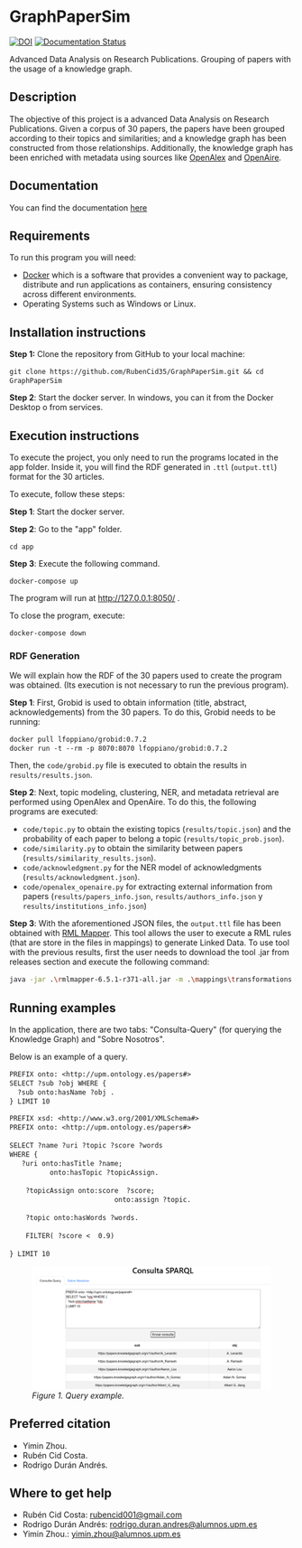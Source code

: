 # GraphPaperSim


[![DOI](https://zenodo.org/badge/784818057.svg)](https://zenodo.org/doi/10.5281/zenodo.11237163) [![Documentation Status](https://readthedocs.org/projects/graphpapersim/badge/?version=latest)](https://graphpapersim.readthedocs.io/en/latest/?badge=latest)




Advanced Data Analysis on Research Publications. Grouping of papers with the usage of a knowledge graph.

## Description
The objective of this project is a advanced Data Analysis on Research Publications. Given a corpus of 30 papers, the papers have been grouped according to their topics and similarities; and a knowledge graph has been constructed from those relationships. Additionally, the knowledge graph has been enriched with metadata using sources like [OpenAlex](https://openalex.org/) and [OpenAire](https://explore.openaire.eu/).


## Documentation
You can find the documentation [here](https://graphpapersim.readthedocs.io/en/latest/usage/)

## Requirements
To run this program you will need:
* [Docker](https://docs.docker.com/engine/install/) which is a software that provides a convenient way to package, distribute and run applications as containers, ensuring consistency across different environments.
* Operating Systems such as Windows or Linux.

## Installation instructions
**Step 1:** Clone the repository from GitHub to your local machine:

```
git clone https://github.com/RubenCid35/GraphPaperSim.git && cd GraphPaperSim
```

**Step 2**: Start the docker server. In windows, you can it from the Docker Desktop o from services.

## Execution instructions
To execute the project, you only need to run the programs located in the app folder. Inside it, you will find the RDF generated in `.ttl` (`output.ttl`) format for the 30 articles.

To execute, follow these steps:

**Step 1**: Start the docker server.

**Step 2**: Go to the "app" folder.

```
cd app
```

**Step 3**: Execute the following command.

```
docker-compose up
```

The program will run at http://127.0.0.1:8050/ .

To close the program, execute:

```
docker-compose down
```


### RDF Generation
We will explain how the RDF of the 30 papers used to create the program was obtained. (Its execution is not necessary to run the previous program).

**Step 1**: First, Grobid is used to obtain information (title, abstract, acknowledgements) from the 30 papers. To do this, Grobid needs to be running:

```
docker pull lfoppiano/grobid:0.7.2
docker run -t --rm -p 8070:8070 lfoppiano/grobid:0.7.2
```

Then, the `code/grobid.py` file is executed to obtain the results in `results/results.json`.

**Step 2**: Next, topic modeling, clustering, NER, and metadata retrieval are performed using OpenAlex and OpenAire. To do this, the following programs are executed:
* `code/topic.py`  to obtain the existing topics (`results/topic.json`) and the probability of each paper to belong a topic (`results/topic_prob.json`).
* `code/similarity.py` to obtain the similarity between papers (`results/similarity_results.json`).
* `code/acknowledgment.py` for the NER model of acknowledgments (`results/acknowledgment.json`).
* `code/openalex_openaire.py` for extracting external information from papers (`results/papers_info.json`, `results/authors_info.json` y `results/institutions_info.json`)

**Step 3**: With the aforementioned JSON files, the `output.ttl` file has been obtained with [RML Mapper](https://github.com/RMLio/rmlmapper-java). This tool allows the user to execute a RML rules (that are store in the files in mappings) to generate Linked Data.  To use tool with the previous results, first the user needs to download the tool .jar from releases section and execute 
the following command: 
```bash
java -jar .\rmlmapper-6.5.1-r371-all.jar -m .\mappings\transformations.ttl -o app/output.ttl -s turtle 
```

## Running examples
In the application, there are two tabs: "Consulta-Query" (for querying the Knowledge Graph) and "Sobre Nosotros".

Below is an example of a query.

```
PREFIX onto: <http://upm.ontology.es/papers#>
SELECT ?sub ?obj WHERE {
  ?sub onto:hasName ?obj .
} LIMIT 10
```

```
PREFIX xsd: <http://www.w3.org/2001/XMLSchema#>
PREFIX onto: <http://upm.ontology.es/papers#>

SELECT ?name ?uri ?topic ?score ?words
WHERE {
   ?uri onto:hasTitle ?name;
          onto:hasTopic ?topicAssign.

    ?topicAssign onto:score  ?score;
                          onto:assign ?topic.

    ?topic onto:hasWords ?words.

    FILTER( ?score <  0.9)

} LIMIT 10
```


<figure>
  <img src="docs/example.png" alt="Wordcloud" style="width:750px">
  <figcaption><i>Figure 1. Query example.</i></figcaption>
</figure>


## Preferred citation
* Yimin Zhou.
* Rubén Cid Costa.
* Rodrigo Durán Andrés.

## Where to get help
* Rubén Cid Costa: rubencid001@gmail.com
* Rodrigo Durán Andrés: rodrigo.duran.andres@alumnos.upm.es
* Yimin Zhou.: yimin.zhou@alumnos.upm.es





